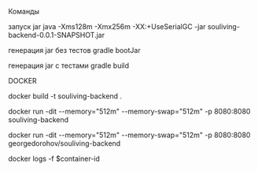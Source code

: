 Команды

запуск jar
java -Xms128m -Xmx256m -XX:+UseSerialGC -jar souliving-backend-0.0.1-SNAPSHOT.jar

генерация jar без тестов
gradle bootJar

генерация jar с тестами
gradle build

DOCKER

docker build -t souliving-backend .

docker run -dit --memory="512m" --memory-swap="512m" -p 8080:8080 souliving-backend

docker run -dit --memory="512m" --memory-swap="512m" -p 8080:8080 georgedorohov/souliving-backend

docker logs -f $container-id

